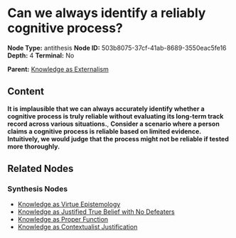 # Can we always identify a reliably cognitive process?

**Node Type:** antithesis
**Node ID:** 503b8075-37cf-41ab-8689-3550eac5fe16
**Depth:** 4
**Terminal:** No

**Parent:** [Knowledge as Externalism](knowledge-as-externalism-synthesis-c64b62e9-917a-4b11-a94f-79dd88bc3770.md)

## Content

**It is implausible that we can always accurately identify whether a cognitive process is truly reliable without evaluating its long-term track record across various situations.**, **Consider a scenario where a person claims a cognitive process is reliable based on limited evidence. Intuitively, we would judge that the process might not be reliable if tested more thoroughly.**

## Related Nodes

### Synthesis Nodes

- [Knowledge as Virtue Epistemology](knowledge-as-virtue-epistemology-synthesis-c5a79331-1db2-4b65-a994-bf8213bb4e73.md)
- [Knowledge as Justified True Belief with No Defeaters](knowledge-as-justified-true-belief-with-no-defeaters-synthesis-34173e5e-21bc-48ae-bb01-5dfb15340f3d.md)
- [Knowledge as Proper Function](knowledge-as-proper-function-synthesis-c7cc1837-2204-4712-84e4-ea5326198a6e.md)
- [Knowledge as Contextualist Justification](knowledge-as-contextualist-justification-synthesis-7582afc6-88ad-4700-863a-658983658d80.md)
